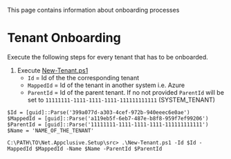 This page contains information about onboarding processes

# Tenant Onboarding

Execute the following steps for every tenant that has to be onboarded.

1. Execute [New-Tenant.ps1](https://github.com/Appclusive/Net.Appclusive.Setup/blob/develop/src/New-Tenant.ps1)
    * `Id` = Id of the the corresponding tenant
    * `MappedId` = Id of the tenant in another system i.e. Azure
    * `ParentId` = Id of the parent tenant. If no not provided `ParentId` will be set to `11111111-1111-1111-1111-111111111111` (SYSTEM_TENANT)

```
$Id = [guid]::Parse('399a077d-a303-4cef-972b-940eeec6e0ae')
$MappedId = [guid]::Parse('a119eb5f-6eb7-487e-b8f8-959f7ef99206')
$ParentId = [guid]::Parse('11111111-1111-1111-1111-111111111111')
$Name = 'NAME_OF_THE_TENANT'

C:\PATH\TO\Net.Appclusive.Setup\src> .\New-Tenant.ps1 -Id $Id -MappedId $MappedId -Name $Name -ParentId $ParentId
```
